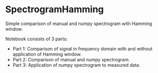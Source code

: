 # SpectrogramHamming

Simple comparison of manual and numpy spectrogram with Hamming window. 

Notebook consists of 3 parts: 
- Part 1: Comparison of signal in frequency domain with and without application of Hamming window.
- Part 2: Comparison of manual and numpy spectrogram.
- Part 3: Application of numpy spectrogram to measured data.
